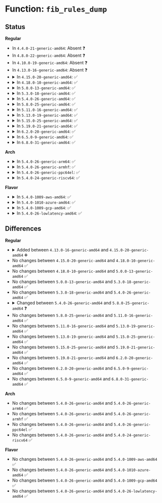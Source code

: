 # Function: <code>fib_rules_dump</code>

## Status
<b>Regular</b>
<ul>
<li>
In <code>4.4.0-21-generic-amd64</code>: Absent ❓
</li>
<li>
In <code>4.8.0-22-generic-amd64</code>: Absent ❓
</li>
<li>
In <code>4.10.0-19-generic-amd64</code>: Absent ❓
</li>
<li>
In <code>4.13.0-16-generic-amd64</code>: Absent ❓
</li>
<li>
<details>
<summary>In <code>4.15.0-20-generic-amd64</code>: ✅</summary>

```c
int fib_rules_dump(struct net * net, struct notifier_block * nb, int family)
```

```json
{
  "name": "fib_rules_dump",
  "collision_type": "Unique Global",
  "inline_type": "No",
  "funcs": [
    {
      "addr": 18446744071587688128,
      "name": "fib_rules_dump",
      "external": true,
      "loc": "net/core/fib_rules.c:331",
      "file": "net/core/fib_rules.c",
      "inline": "seen, unknown",
      "caller_inline": [],
      "caller_func": [
        "net/ipv4/fib_rules.c:fib4_rules_dump",
        "net/ipv6/fib6_rules.c:fib6_rules_dump"
      ]
    }
  ],
  "symbols": [
    {
      "addr": 18446744071587688128,
      "name": "fib_rules_dump",
      "section": ".text",
      "bind": "STB_GLOBAL",
      "size": 201
    }
  ]
}
```
</details>
</li>
<li>
<details>
<summary>In <code>4.18.0-10-generic-amd64</code>: ✅</summary>

```c
int fib_rules_dump(struct net * net, struct notifier_block * nb, int family)
```

```json
{
  "name": "fib_rules_dump",
  "collision_type": "Unique Global",
  "inline_type": "No",
  "funcs": [
    {
      "addr": 18446744071588020160,
      "name": "fib_rules_dump",
      "external": true,
      "loc": "net/core/fib_rules.c:356",
      "file": "net/core/fib_rules.c",
      "inline": "seen, unknown",
      "caller_inline": [],
      "caller_func": [
        "net/ipv4/fib_rules.c:fib4_rules_dump",
        "net/ipv6/ip6mr.c:ip6mr_rules_dump",
        "net/ipv6/fib6_rules.c:fib6_rules_dump"
      ]
    }
  ],
  "symbols": [
    {
      "addr": 18446744071588020160,
      "name": "fib_rules_dump",
      "section": ".text",
      "bind": "STB_GLOBAL",
      "size": 201
    }
  ]
}
```
</details>
</li>
<li>
<details>
<summary>In <code>5.0.0-13-generic-amd64</code>: ✅</summary>

```c
int fib_rules_dump(struct net * net, struct notifier_block * nb, int family)
```

```json
{
  "name": "fib_rules_dump",
  "collision_type": "Unique Global",
  "inline_type": "No",
  "funcs": [
    {
      "addr": 18446744071588187920,
      "name": "fib_rules_dump",
      "external": true,
      "loc": "net/core/fib_rules.c:356",
      "file": "net/core/fib_rules.c",
      "inline": "seen, unknown",
      "caller_inline": [],
      "caller_func": [
        "net/ipv4/fib_rules.c:fib4_rules_dump",
        "net/ipv6/ip6mr.c:ip6mr_rules_dump",
        "net/ipv6/fib6_rules.c:fib6_rules_dump"
      ]
    }
  ],
  "symbols": [
    {
      "addr": 18446744071588187920,
      "name": "fib_rules_dump",
      "section": ".text",
      "bind": "STB_GLOBAL",
      "size": 201
    }
  ]
}
```
</details>
</li>
<li>
<details>
<summary>In <code>5.3.0-18-generic-amd64</code>: ✅</summary>

```c
int fib_rules_dump(struct net * net, struct notifier_block * nb, int family)
```

```json
{
  "name": "fib_rules_dump",
  "collision_type": "Unique Global",
  "inline_type": "No",
  "funcs": [
    {
      "addr": 18446744071588514096,
      "name": "fib_rules_dump",
      "external": true,
      "loc": "net/core/fib_rules.c:353",
      "file": "net/core/fib_rules.c",
      "inline": "seen, unknown",
      "caller_inline": [],
      "caller_func": [
        "net/ipv4/fib_rules.c:fib4_rules_dump",
        "net/ipv6/ip6mr.c:ip6mr_rules_dump",
        "net/ipv6/fib6_rules.c:fib6_rules_dump"
      ]
    }
  ],
  "symbols": [
    {
      "addr": 18446744071588514096,
      "name": "fib_rules_dump",
      "section": ".text",
      "bind": "STB_GLOBAL",
      "size": 201
    }
  ]
}
```
</details>
</li>
<li>
<details>
<summary>In <code>5.4.0-26-generic-amd64</code>: ✅</summary>

```c
int fib_rules_dump(struct net * net, struct notifier_block * nb, int family)
```

```json
{
  "name": "fib_rules_dump",
  "collision_type": "Unique Global",
  "inline_type": "No",
  "funcs": [
    {
      "addr": 18446744071588722672,
      "name": "fib_rules_dump",
      "external": true,
      "loc": "net/core/fib_rules.c:353",
      "file": "net/core/fib_rules.c",
      "inline": "seen, unknown",
      "caller_inline": [],
      "caller_func": [
        "net/ipv4/fib_rules.c:fib4_rules_dump",
        "net/ipv4/ipmr.c:ipmr_rules_dump",
        "net/ipv6/ip6mr.c:ip6mr_rules_dump",
        "net/ipv6/fib6_rules.c:fib6_rules_dump"
      ]
    }
  ],
  "symbols": [
    {
      "addr": 18446744071588722672,
      "name": "fib_rules_dump",
      "section": ".text",
      "bind": "STB_GLOBAL",
      "size": 201
    }
  ]
}
```
</details>
</li>
<li>
<details>
<summary>In <code>5.8.0-25-generic-amd64</code>: ✅</summary>

```c
int fib_rules_dump(struct net * net, struct notifier_block * nb, int family, struct netlink_ext_ack * extack)
```

```json
{
  "name": "fib_rules_dump",
  "collision_type": "Unique Global",
  "inline_type": "No",
  "funcs": [
    {
      "addr": 18446744071589596128,
      "name": "fib_rules_dump",
      "external": true,
      "loc": "net/core/fib_rules.c:355",
      "file": "net/core/fib_rules.c",
      "inline": "seen, unknown",
      "caller_inline": [],
      "caller_func": [
        "net/ipv4/fib_rules.c:fib4_rules_dump",
        "net/ipv4/ipmr.c:ipmr_rules_dump",
        "net/ipv6/ip6mr.c:ip6mr_rules_dump",
        "net/ipv6/fib6_rules.c:fib6_rules_dump"
      ]
    }
  ],
  "symbols": [
    {
      "addr": 18446744071589596128,
      "name": "fib_rules_dump",
      "section": ".text",
      "bind": "STB_GLOBAL",
      "size": 262
    }
  ]
}
```
</details>
</li>
<li>
<details>
<summary>In <code>5.11.0-16-generic-amd64</code>: ✅</summary>

```c
int fib_rules_dump(struct net * net, struct notifier_block * nb, int family, struct netlink_ext_ack * extack)
```

```json
{
  "name": "fib_rules_dump",
  "collision_type": "Unique Global",
  "inline_type": "No",
  "funcs": [
    {
      "addr": 18446744071589600864,
      "name": "fib_rules_dump",
      "external": true,
      "loc": "net/core/fib_rules.c:378",
      "file": "net/core/fib_rules.c",
      "inline": "seen, unknown",
      "caller_inline": [],
      "caller_func": [
        "net/ipv4/fib_rules.c:fib4_rules_dump",
        "net/ipv4/ipmr.c:ipmr_rules_dump",
        "net/ipv6/ip6mr.c:ip6mr_rules_dump",
        "net/ipv6/fib6_rules.c:fib6_rules_dump"
      ]
    }
  ],
  "symbols": [
    {
      "addr": 18446744071589600864,
      "name": "fib_rules_dump",
      "section": ".text",
      "bind": "STB_GLOBAL",
      "size": 190
    }
  ]
}
```
</details>
</li>
<li>
<details>
<summary>In <code>5.13.0-19-generic-amd64</code>: ✅</summary>

```c
int fib_rules_dump(struct net * net, struct notifier_block * nb, int family, struct netlink_ext_ack * extack)
```

```json
{
  "name": "fib_rules_dump",
  "collision_type": "Unique Global",
  "inline_type": "No",
  "funcs": [
    {
      "addr": 18446744071589489456,
      "name": "fib_rules_dump",
      "external": true,
      "loc": "net/core/fib_rules.c:378",
      "file": "net/core/fib_rules.c",
      "inline": "seen, unknown",
      "caller_inline": [],
      "caller_func": [
        "net/ipv4/fib_rules.c:fib4_rules_dump",
        "net/ipv4/ipmr.c:ipmr_rules_dump",
        "net/ipv6/ip6mr.c:ip6mr_rules_dump",
        "net/ipv6/fib6_rules.c:fib6_rules_dump"
      ]
    }
  ],
  "symbols": [
    {
      "addr": 18446744071589489456,
      "name": "fib_rules_dump",
      "section": ".text",
      "bind": "STB_GLOBAL",
      "size": 204
    }
  ]
}
```
</details>
</li>
<li>
<details>
<summary>In <code>5.15.0-25-generic-amd64</code>: ✅</summary>

```c
int fib_rules_dump(struct net * net, struct notifier_block * nb, int family, struct netlink_ext_ack * extack)
```

```json
{
  "name": "fib_rules_dump",
  "collision_type": "Unique Global",
  "inline_type": "No",
  "funcs": [
    {
      "addr": 18446744071590230240,
      "name": "fib_rules_dump",
      "external": true,
      "loc": "net/core/fib_rules.c:378",
      "file": "net/core/fib_rules.c",
      "inline": "seen, unknown",
      "caller_inline": [],
      "caller_func": [
        "net/ipv4/fib_rules.c:fib4_rules_dump",
        "net/ipv4/ipmr.c:ipmr_rules_dump",
        "net/ipv6/ip6mr.c:ip6mr_rules_dump",
        "net/ipv6/fib6_rules.c:fib6_rules_dump"
      ]
    }
  ],
  "symbols": [
    {
      "addr": 18446744071590230240,
      "name": "fib_rules_dump",
      "section": ".text",
      "bind": "STB_GLOBAL",
      "size": 204
    }
  ]
}
```
</details>
</li>
<li>
<details>
<summary>In <code>5.19.0-21-generic-amd64</code>: ✅</summary>

```c
int fib_rules_dump(struct net * net, struct notifier_block * nb, int family, struct netlink_ext_ack * extack)
```

```json
{
  "name": "fib_rules_dump",
  "collision_type": "Unique Global",
  "inline_type": "No",
  "funcs": [
    {
      "addr": 18446744071591812672,
      "name": "fib_rules_dump",
      "external": true,
      "loc": "net/core/fib_rules.c:378",
      "file": "net/core/fib_rules.c",
      "inline": "seen, unknown",
      "caller_inline": [],
      "caller_func": [
        "net/ipv4/fib_rules.c:fib4_rules_dump",
        "net/ipv4/ipmr.c:ipmr_rules_dump",
        "net/ipv6/ip6mr.c:ip6mr_rules_dump",
        "net/ipv6/fib6_rules.c:fib6_rules_dump"
      ]
    }
  ],
  "symbols": [
    {
      "addr": 18446744071591812672,
      "name": "fib_rules_dump",
      "section": ".text",
      "bind": "STB_GLOBAL",
      "size": 310
    }
  ]
}
```
</details>
</li>
<li>
<details>
<summary>In <code>6.2.0-20-generic-amd64</code>: ✅</summary>

```c
int fib_rules_dump(struct net * net, struct notifier_block * nb, int family, struct netlink_ext_ack * extack)
```

```json
{
  "name": "fib_rules_dump",
  "collision_type": "Unique Global",
  "inline_type": "No",
  "funcs": [
    {
      "addr": 18446744071593608768,
      "name": "fib_rules_dump",
      "external": true,
      "loc": "net/core/fib_rules.c:378",
      "file": "net/core/fib_rules.c",
      "inline": "seen, unknown",
      "caller_inline": [],
      "caller_func": [
        "net/ipv4/fib_rules.c:fib4_rules_dump",
        "net/ipv4/ipmr.c:ipmr_rules_dump",
        "net/ipv6/ip6mr.c:ip6mr_rules_dump",
        "net/ipv6/fib6_rules.c:fib6_rules_dump"
      ]
    }
  ],
  "symbols": [
    {
      "addr": 18446744071593608768,
      "name": "fib_rules_dump",
      "section": ".text",
      "bind": "STB_GLOBAL",
      "size": 310
    }
  ]
}
```
</details>
</li>
<li>
<details>
<summary>In <code>6.5.0-9-generic-amd64</code>: ✅</summary>

```c
int fib_rules_dump(struct net * net, struct notifier_block * nb, int family, struct netlink_ext_ack * extack)
```

```json
{
  "name": "fib_rules_dump",
  "collision_type": "Unique Global",
  "inline_type": "No",
  "funcs": [
    {
      "addr": 18446744071594082128,
      "name": "fib_rules_dump",
      "external": true,
      "loc": "net/core/fib_rules.c:378",
      "file": "net/core/fib_rules.c",
      "inline": "seen, unknown",
      "caller_inline": [],
      "caller_func": [
        "net/ipv4/fib_rules.c:fib4_rules_dump",
        "net/ipv4/ipmr.c:ipmr_rules_dump",
        "net/ipv6/ip6mr.c:ip6mr_rules_dump",
        "net/ipv6/fib6_rules.c:fib6_rules_dump"
      ]
    }
  ],
  "symbols": [
    {
      "addr": 18446744071594082128,
      "name": "fib_rules_dump",
      "section": ".text",
      "bind": "STB_GLOBAL",
      "size": 310
    }
  ]
}
```
</details>
</li>
<li>
<details>
<summary>In <code>6.8.0-31-generic-amd64</code>: ✅</summary>

```c
int fib_rules_dump(struct net * net, struct notifier_block * nb, int family, struct netlink_ext_ack * extack)
```

```json
{
  "name": "fib_rules_dump",
  "collision_type": "Unique Global",
  "inline_type": "No",
  "funcs": [
    {
      "addr": 18446744071594876768,
      "name": "fib_rules_dump",
      "external": true,
      "loc": "net/core/fib_rules.c:377",
      "file": "net/core/fib_rules.c",
      "inline": "seen, unknown",
      "caller_inline": [],
      "caller_func": [
        "net/ipv4/fib_rules.c:fib4_rules_dump",
        "net/ipv4/ipmr.c:ipmr_rules_dump",
        "net/ipv6/ip6mr.c:ip6mr_rules_dump",
        "net/ipv6/fib6_rules.c:fib6_rules_dump"
      ]
    }
  ],
  "symbols": [
    {
      "addr": 18446744071594876768,
      "name": "fib_rules_dump",
      "section": ".text",
      "bind": "STB_GLOBAL",
      "size": 310
    }
  ]
}
```
</details>
</li>
</ul>
<b>Arch</b>
<ul>
<li>
<details>
<summary>In <code>5.4.0-26-generic-arm64</code>: ✅</summary>

```c
int fib_rules_dump(struct net * net, struct notifier_block * nb, int family)
```

```json
{
  "name": "fib_rules_dump",
  "collision_type": "Unique Global",
  "inline_type": "No",
  "funcs": [
    {
      "addr": 18446603336502287896,
      "name": "fib_rules_dump",
      "external": true,
      "loc": "net/core/fib_rules.c:353",
      "file": "net/core/fib_rules.c",
      "inline": "seen, unknown",
      "caller_inline": [],
      "caller_func": [
        "net/ipv4/fib_rules.c:fib4_rules_dump",
        "net/ipv4/ipmr.c:ipmr_rules_dump",
        "net/ipv6/ip6mr.c:ip6mr_rules_dump",
        "net/ipv6/fib6_rules.c:fib6_rules_dump"
      ]
    }
  ],
  "symbols": [
    {
      "addr": 18446603336502287896,
      "name": "fib_rules_dump",
      "section": ".text",
      "bind": "STB_GLOBAL",
      "size": 212
    }
  ]
}
```
</details>
</li>
<li>
<details>
<summary>In <code>5.4.0-26-generic-armhf</code>: ✅</summary>

```c
int fib_rules_dump(struct net * net, struct notifier_block * nb, int family)
```

```json
{
  "name": "fib_rules_dump",
  "collision_type": "Unique Global",
  "inline_type": "No",
  "funcs": [
    {
      "addr": 3235027768,
      "name": "fib_rules_dump",
      "external": true,
      "loc": "net/core/fib_rules.c:353",
      "file": "net/core/fib_rules.c",
      "inline": "seen, unknown",
      "caller_inline": [],
      "caller_func": [
        "net/ipv4/fib_rules.c:fib4_rules_dump",
        "net/ipv4/ipmr.c:ipmr_rules_dump",
        "net/ipv6/ip6mr.c:ip6mr_rules_dump",
        "net/ipv6/fib6_rules.c:fib6_rules_dump"
      ]
    }
  ],
  "symbols": [
    {
      "addr": 3235027768,
      "name": "fib_rules_dump",
      "section": ".text",
      "bind": "STB_GLOBAL",
      "size": 196
    }
  ]
}
```
</details>
</li>
<li>
<details>
<summary>In <code>5.4.0-26-generic-ppc64el</code>: ✅</summary>

```c
int fib_rules_dump(struct net * net, struct notifier_block * nb, int family)
```

```json
{
  "name": "fib_rules_dump",
  "collision_type": "Unique Global",
  "inline_type": "No",
  "funcs": [
    {
      "addr": 13835058055295789376,
      "name": "fib_rules_dump",
      "external": true,
      "loc": "net/core/fib_rules.c:353",
      "file": "net/core/fib_rules.c",
      "inline": "seen, unknown",
      "caller_inline": [],
      "caller_func": [
        "net/ipv4/fib_rules.c:fib4_rules_dump",
        "net/ipv4/ipmr.c:ipmr_rules_dump",
        "net/ipv6/ip6mr.c:ip6mr_rules_dump",
        "net/ipv6/fib6_rules.c:fib6_rules_dump"
      ]
    }
  ],
  "symbols": [
    {
      "addr": 13835058055295789376,
      "name": "fib_rules_dump",
      "section": ".text",
      "bind": "STB_GLOBAL",
      "size": 292
    }
  ]
}
```
</details>
</li>
<li>
<details>
<summary>In <code>5.4.0-24-generic-riscv64</code>: ✅</summary>

```c
int fib_rules_dump(struct net * net, struct notifier_block * nb, int family)
```

```json
{
  "name": "fib_rules_dump",
  "collision_type": "Unique Global",
  "inline_type": "No",
  "funcs": [
    {
      "addr": 18446743936278519498,
      "name": "fib_rules_dump",
      "external": true,
      "loc": "net/core/fib_rules.c:353",
      "file": "net/core/fib_rules.c",
      "inline": "seen, unknown",
      "caller_inline": [],
      "caller_func": [
        "net/ipv4/fib_rules.c:fib4_rules_dump",
        "net/ipv4/ipmr.c:ipmr_rules_dump",
        "net/ipv6/ip6mr.c:ip6mr_rules_dump",
        "net/ipv6/fib6_rules.c:fib6_rules_dump"
      ]
    }
  ],
  "symbols": [
    {
      "addr": 18446743936278519498,
      "name": "fib_rules_dump",
      "section": ".text",
      "bind": "STB_GLOBAL",
      "size": 146
    }
  ]
}
```
</details>
</li>
</ul>
<b>Flavor</b>
<ul>
<li>
<details>
<summary>In <code>5.4.0-1009-aws-amd64</code>: ✅</summary>

```c
int fib_rules_dump(struct net * net, struct notifier_block * nb, int family)
```

```json
{
  "name": "fib_rules_dump",
  "collision_type": "Unique Global",
  "inline_type": "No",
  "funcs": [
    {
      "addr": 18446744071588329408,
      "name": "fib_rules_dump",
      "external": true,
      "loc": "net/core/fib_rules.c:353",
      "file": "net/core/fib_rules.c",
      "inline": "seen, unknown",
      "caller_inline": [],
      "caller_func": [
        "net/ipv4/fib_rules.c:fib4_rules_dump",
        "net/ipv6/ip6mr.c:ip6mr_rules_dump",
        "net/ipv6/fib6_rules.c:fib6_rules_dump"
      ]
    }
  ],
  "symbols": [
    {
      "addr": 18446744071588329408,
      "name": "fib_rules_dump",
      "section": ".text",
      "bind": "STB_GLOBAL",
      "size": 201
    }
  ]
}
```
</details>
</li>
<li>
<details>
<summary>In <code>5.4.0-1010-azure-amd64</code>: ✅</summary>

```c
int fib_rules_dump(struct net * net, struct notifier_block * nb, int family)
```

```json
{
  "name": "fib_rules_dump",
  "collision_type": "Unique Global",
  "inline_type": "No",
  "funcs": [
    {
      "addr": 18446744071588042112,
      "name": "fib_rules_dump",
      "external": true,
      "loc": "net/core/fib_rules.c:353",
      "file": "net/core/fib_rules.c",
      "inline": "seen, unknown",
      "caller_inline": [],
      "caller_func": [
        "net/ipv4/fib_rules.c:fib4_rules_dump",
        "net/ipv6/ip6mr.c:ip6mr_rules_dump",
        "net/ipv6/fib6_rules.c:fib6_rules_dump"
      ]
    }
  ],
  "symbols": [
    {
      "addr": 18446744071588042112,
      "name": "fib_rules_dump",
      "section": ".text",
      "bind": "STB_GLOBAL",
      "size": 201
    }
  ]
}
```
</details>
</li>
<li>
<details>
<summary>In <code>5.4.0-1009-gcp-amd64</code>: ✅</summary>

```c
int fib_rules_dump(struct net * net, struct notifier_block * nb, int family)
```

```json
{
  "name": "fib_rules_dump",
  "collision_type": "Unique Global",
  "inline_type": "No",
  "funcs": [
    {
      "addr": 18446744071588661232,
      "name": "fib_rules_dump",
      "external": true,
      "loc": "net/core/fib_rules.c:353",
      "file": "net/core/fib_rules.c",
      "inline": "seen, unknown",
      "caller_inline": [],
      "caller_func": [
        "net/ipv4/fib_rules.c:fib4_rules_dump",
        "net/ipv6/ip6mr.c:ip6mr_rules_dump",
        "net/ipv6/fib6_rules.c:fib6_rules_dump"
      ]
    }
  ],
  "symbols": [
    {
      "addr": 18446744071588661232,
      "name": "fib_rules_dump",
      "section": ".text",
      "bind": "STB_GLOBAL",
      "size": 201
    }
  ]
}
```
</details>
</li>
<li>
<details>
<summary>In <code>5.4.0-26-lowlatency-amd64</code>: ✅</summary>

```c
int fib_rules_dump(struct net * net, struct notifier_block * nb, int family)
```

```json
{
  "name": "fib_rules_dump",
  "collision_type": "Unique Global",
  "inline_type": "No",
  "funcs": [
    {
      "addr": 18446744071588801072,
      "name": "fib_rules_dump",
      "external": true,
      "loc": "net/core/fib_rules.c:353",
      "file": "net/core/fib_rules.c",
      "inline": "seen, unknown",
      "caller_inline": [],
      "caller_func": [
        "net/ipv4/fib_rules.c:fib4_rules_dump",
        "net/ipv4/ipmr.c:ipmr_rules_dump",
        "net/ipv6/ip6mr.c:ip6mr_rules_dump",
        "net/ipv6/fib6_rules.c:fib6_rules_dump"
      ]
    }
  ],
  "symbols": [
    {
      "addr": 18446744071588801072,
      "name": "fib_rules_dump",
      "section": ".text",
      "bind": "STB_GLOBAL",
      "size": 201
    }
  ]
}
```
</details>
</li>
</ul>

## Differences
<b>Regular</b>
<ul>
<li>
<details>
<summary>Added between <code>4.13.0-16-generic-amd64</code> and <code>4.15.0-20-generic-amd64</code> ➕</summary>

```c
int fib_rules_dump(struct net * net, struct notifier_block * nb, int family)
```
</details>
</li>
<li>
No changes between <code>4.15.0-20-generic-amd64</code> and <code>4.18.0-10-generic-amd64</code> ✅
</li>
<li>
No changes between <code>4.18.0-10-generic-amd64</code> and <code>5.0.0-13-generic-amd64</code> ✅
</li>
<li>
No changes between <code>5.0.0-13-generic-amd64</code> and <code>5.3.0-18-generic-amd64</code> ✅
</li>
<li>
No changes between <code>5.3.0-18-generic-amd64</code> and <code>5.4.0-26-generic-amd64</code> ✅
</li>
<li>
<details>
<summary>Changed between <code>5.4.0-26-generic-amd64</code> and <code>5.8.0-25-generic-amd64</code> ❓</summary>
<ul>
<li>
<b>Param added. </b>
<code>struct netlink_ext_ack * extack</code>
</li>
</ul>
</details>
</li>
<li>
No changes between <code>5.8.0-25-generic-amd64</code> and <code>5.11.0-16-generic-amd64</code> ✅
</li>
<li>
No changes between <code>5.11.0-16-generic-amd64</code> and <code>5.13.0-19-generic-amd64</code> ✅
</li>
<li>
No changes between <code>5.13.0-19-generic-amd64</code> and <code>5.15.0-25-generic-amd64</code> ✅
</li>
<li>
No changes between <code>5.15.0-25-generic-amd64</code> and <code>5.19.0-21-generic-amd64</code> ✅
</li>
<li>
No changes between <code>5.19.0-21-generic-amd64</code> and <code>6.2.0-20-generic-amd64</code> ✅
</li>
<li>
No changes between <code>6.2.0-20-generic-amd64</code> and <code>6.5.0-9-generic-amd64</code> ✅
</li>
<li>
No changes between <code>6.5.0-9-generic-amd64</code> and <code>6.8.0-31-generic-amd64</code> ✅
</li>
</ul>
<b>Arch</b>
<ul>
<li>
No changes between <code>5.4.0-26-generic-amd64</code> and <code>5.4.0-26-generic-arm64</code> ✅
</li>
<li>
No changes between <code>5.4.0-26-generic-amd64</code> and <code>5.4.0-26-generic-armhf</code> ✅
</li>
<li>
No changes between <code>5.4.0-26-generic-amd64</code> and <code>5.4.0-26-generic-ppc64el</code> ✅
</li>
<li>
No changes between <code>5.4.0-26-generic-amd64</code> and <code>5.4.0-24-generic-riscv64</code> ✅
</li>
</ul>
<b>Flavor</b>
<ul>
<li>
No changes between <code>5.4.0-26-generic-amd64</code> and <code>5.4.0-1009-aws-amd64</code> ✅
</li>
<li>
No changes between <code>5.4.0-26-generic-amd64</code> and <code>5.4.0-1010-azure-amd64</code> ✅
</li>
<li>
No changes between <code>5.4.0-26-generic-amd64</code> and <code>5.4.0-1009-gcp-amd64</code> ✅
</li>
<li>
No changes between <code>5.4.0-26-generic-amd64</code> and <code>5.4.0-26-lowlatency-amd64</code> ✅
</li>
</ul>
